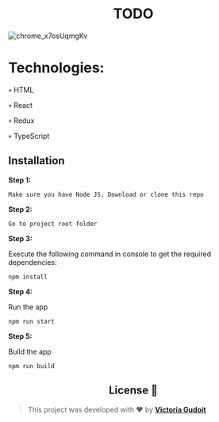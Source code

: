 <h1 align="center">TODO</h1>

![chrome_x7osUqmgKv](https://user-images.githubusercontent.com/67506976/178601552-5b1633e0-ca82-4763-9a65-37200d1babb6.gif)


# Technologies:
<code>+</code> HTML

<code>+</code> React

<code>+</code> Redux

<code>+</code> TypeScript

## Installation

**Step 1:**
``` 
Make sure you have Node JS. Download or clone this repo 
```
**Step 2:**
``` 
Go to project root folder
``` 

**Step 3:**

Execute the following command in console to get the required dependencies: 

``` 
npm install
```
**Step 4:**

Run the app

``` 
npm run start
```
**Step 5:**

Build the app

``` 
npm run build
```

 <h2 align="center">License 📝</h2>
  
  >This project was developed with ❤️ by **[Victoria Gudoit](https://www.linkedin.com/in/victoria-gudoit-21a94a228/)**
